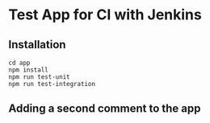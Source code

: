 # Test App for CI with Jenkins

## Installation

```
cd app
npm install
npm run test-unit
npm run test-integration
```

## Adding a second comment to the app

